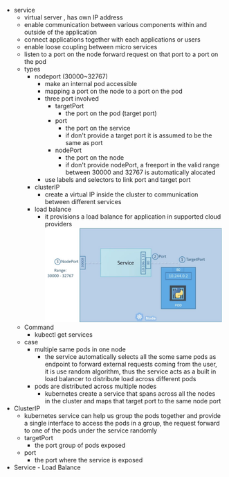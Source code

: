 - service
    - virtual server , has own IP address
    - enable communication between various components within and outside of the application
    - connect applications together with each applications or users
    - enable loose coupling between micro services
    - listen to a port on the node forward request on that port to a port on the pod
    - types
        - nodeport (30000~32767)
            - make an internal pod accessible
            - mapping a port on the node to a port on the pod
            - three port involved
                - targetPort
                    - the port on the pod (target port)
                - port
                    - the port on the service
                    - if don't provide a target port it is assumed to be the same as port
                - nodePort
                    - the port on the node
                    - if don't provide nodePort, a freeport in the valid range between 30000 and 32767 is automatically alocated
            - use labels and selectors to link port and target port
        - clusterIP
            - create a virtual IP inside the cluster to communication between different services
        - load balance
            - it provisions a load balance for application in supported cloud providers
    ![image info](./nodeport.jpg)
    - Command
        - kubectl get services
    - case
        - multiple same pods in one node
            - the service automatically selects all the some same pods as endpoint to forward external requests coming from the user,
    it is use random algorithm, thus the service acts as a built in load balancer to distribute load across different pods
        - pods are distributed across multiple nodes
            - kubernetes create a service that spans across all the nodes in the cluster and maps that target port to the same node port
- ClusterIP
    - kubernetes service can help us group the pods together and provide a single interface to access the pods in a group,
    the request forward to one of the pods under the service randomly
    - targetPort
        - the port group of pods exposed
    - port
        - the port where the service is exposed
- Service - Load Balance